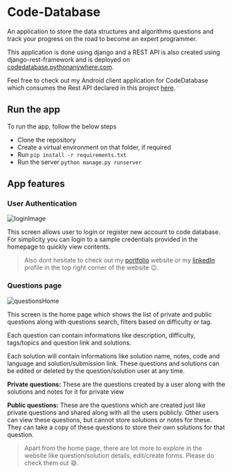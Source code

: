 # Code-Database
An application to store the data structures and algorithms questions and track your progress on the road to become an expert programmer.

This application is done using django and a REST API is also created using django-rest-framework and is deployed on [codedatabase.pythonanywhere.com](https://codedatabase.pythonanywhere.com/).

Feel free to check out my Android client application for CodeDatabase which consumes the Rest API declared in this project [here](https://github.com/Subikesh/CodeDatabase_android).

## Run the app

To run the app, follow the below steps
 * Clone the repository
 * Create a virtual environment on that folder, if required
 * Run `pip install -r requirements.txt`
 * Run the server `python manage.py runserver`

## App features

### User Authentication
![loginImage](https://github.com/Subikesh/Code-Database/assets/53510640/c922e1f3-375e-4757-851d-a66e1043c2c3)

This screen allows user to login or register new account to code database. For simplicity you can login to a sample credentials provided in the homepage to quickly view contents.

> Also dont hesitate to check out my [portfolio](subikesh.github.io) website or my [linkedIn](linkedin.com/in/subikeshps) profile in the top right corner of the website 😉.

### Questions page
![questionsHome](https://github.com/Subikesh/Code-Database/assets/53510640/0d469a09-522f-44ea-9d7a-4a96b687ae54)

This screen is the home page which shows the list of private and public questions along with questions search, filters based on difficulty or tag.

Each question can contain informations like description, difficulty, tags/topics and question link and solutions. 

Each solution will contain informations like solution name, notes, code and language and solution/submission link. These questions and solutions can be edited or deleted by the question/solution user at any time.

**Private questions:** These are the questions created by a user along with the solutions and notes for it for private view

**Public questions:** These are the questions which are created just like private questions and shared along with all the users publicly. Other users can view these questions, but cannot store solutions or notes for these. They can take a copy of these questions to store their own solutions for that question.

> Apart from the home page, there are lot more to explore in the website like question/solution details, edit/create forms. Please do check them out 😄.
